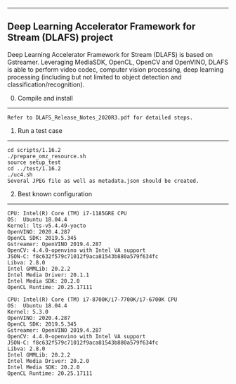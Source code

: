 ----------------------------------------------------------------------------
Deep Learning Accelerator Framework for Stream (DLAFS) project
----------------------------------------------------------------------------

Deep Learning Accelerator Framework for Stream (DLAFS) is based on Gstreamer. Leveraging MediaSDK, OpenCL, OpenCV and OpenVINO, DLAFS is able to perform video codec, computer vision processing, deep learning processing (including but not limited to object detection and classification/recognition).

0. Compile and install
----------------------
	Refer to DLAFS_Release_Notes_2020R3.pdf for detailed steps.

1. Run a test case
------------------
	cd scripts/1.16.2
	./prepare_omz_resource.sh
	source setup_test
	cd ../test/1.16.2
	./uc4.sh
	Several JPEG file as well as metadata.json should be created.

2. Best known configuration
---------------------------
	CPU: Intel(R) Core (TM) i7-1185GRE CPU
	OS:  Ubuntu 18.04.4
	Kernel: lts-v5.4.49-yocto
	OpenVINO: 2020.4.287
	OpenCL SDK: 2019.5.345
	Gstreamer: OpenVINO 2019.4.287
	OpenCV: 4.4.0-openvino with Intel VA support
	JSON-C: f8c632f579c71012f9aca81543b880a579f634fc
	Libva: 2.8.0
	Intel GMMLib: 20.2.2
	Intel Media Driver: 20.1.1
	Intel Media SDK: 20.2.0
	OpenCL Runtime: 20.25.17111

	CPU: Intel(R) Core (TM) i7-8700K/i7-7700K/i7-6700K CPU
	OS:  Ubuntu 18.04.4
	Kernel: 5.3.0
	OpenVINO: 2020.4.287
	OpenCL SDK: 2019.5.345
	Gstreamer: OpenVINO 2019.4.287
	OpenCV: 4.4.0-openvino with Intel VA support
	JSON-C: f8c632f579c71012f9aca81543b880a579f634fc
	Libva: 2.8.0
	Intel GMMLib: 20.2.2
	Intel Media Driver: 20.2.0
	Intel Media SDK: 20.2.0
	OpenCL Runtime: 20.25.17111
